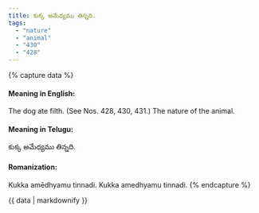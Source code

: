 ```yaml
---
title: కుక్క అమేధ్యము తిన్నది.
tags:
  - "nature"
  - "animal"
  - "430"
  - "428"
---
```


{% capture data %}
#### Meaning in English:
The dog ate filth.
(See Nos. 428, 430, 431.)
The nature of the animal.

#### Meaning in Telugu:
కుక్క అమేధ్యము తిన్నది.

#### Romanization:
Kukka amēdhyamu tinnadi.
Kukka amedhyamu tinnadi.
{% endcapture %}

{{ data | markdownify }}

